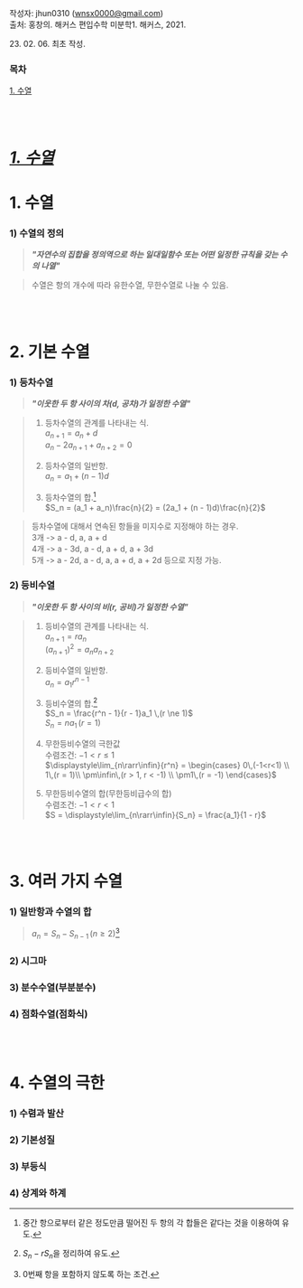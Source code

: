 작성자: jhun0310 (wnsx0000@gmail.com)<br>
출처: 홍창의. 해커스 편입수학 미분학1. 해커스, 2021.

23\. 02\. 06\. 최초 작성.

### 목차
<U>1. 수열</U>

<br>
<br>

# <U>***1. 수열***</U>

# 1. 수열

### 1) 수열의 정의

> ***"자연수의 집합을 정의역으로 하는 일대일함수 또는 어떤 일정한 규칙을 갖는 수의 나열"***

> 수열은 항의 개수에 따라 유한수열, 무한수열로 나눌 수 있음.

<br>
<br>

# 2. 기본 수열

### 1) 등차수열

> ***"이웃한 두 항 사이의 차(d, 공차)가 일정한 수열"***

> 1. 등차수열의 관계를 나타내는 식.<br>
> $a_{n+1} = a_n + d$<br>
> $a_{n} - 2a_{n+1} + a_{n+2} = 0$
>
> 2. 등차수열의 일반항.<br>
> $a_n = a_1 + (n - 1)d$
>
> 3. 등차수열의 합.[^1-2-1]<br>
> $S_n = (a_1 + a_n)\frac{n}{2} = (2a_1 + (n - 1)d)\frac{n}{2}$

> 등차수열에 대해서 연속된 항들을 미지수로 지정해야 하는 경우.<br>
> 3개 -> a - d, a, a + d<br>
> 4개 -> a - 3d, a - d, a + d, a + 3d<br>
> 5개 -> a - 2d, a - d, a, a + d, a + 2d 등으로 지정 가능.

### 2) 등비수열

> ***"이웃한 두 항 사이의 비(r, 공비)가 일정한 수열"***

> 1. 등비수열의 관계를 나타내는 식.<br>
> $a_{n+1} = ra_n$<br>
> $(a_{n + 1})^2 = a_na_{n + 2}$
>
> 2. 등비수열의 일반항.<br>
> $a_n = a_1r^{n - 1}$
>
> 3. 등비수열의 합.[^1-2-2]<br>
> $S_n = \frac{r^n - 1}{r - 1}a_1 \,(r \ne 1)$<br>
> $S_n = na_1 \,(r = 1)$
>
> 4. 무한등비수열의 극한값<br>
> 수렴조건: $-1 < r \le 1$<br>
> $\displaystyle\lim_{n\rarr\infin}{r^n} =
\begin{cases} 0\,(-1<r<1) \\ 1\,(r = 1)\\ \pm\infin\,(r > 1, r < -1) \\ \pm1\,(r = -1) \end{cases}$
>
> 5. 무한등비수열의 합(무한등비급수의 합)<br>
> 수렴조건: $-1 < r < 1$<br>
> $S = \displaystyle\lim_{n\rarr\infin}{S_n} = \frac{a_1}{1 - r}$

<br>
<br>

# 3. 여러 가지 수열

### 1) 일반항과 수열의 합

> $a_n = S_n - S_{n - 1} \,(n \ge 2)$[^1-3-1]

### 2) 시그마

### 3) 분수수열(부분분수)

### 4) 점화수열(점화식)

<br>
<br>

# 4. 수열의 극한

### 1) 수렴과 발산

### 2) 기본성질

### 3) 부등식

### 4) 상계와 하계



[^1-2-1]: 중간 항으로부터 같은 정도만큼 떨어진 두 항의 각 합들은 같다는 것을 이용하여 유도.
[^1-2-2]: $S_n - rS_n$을 정리하여 유도.
[^1-3-1]: 0번째 항을 포함하지 않도록 하는 조건.